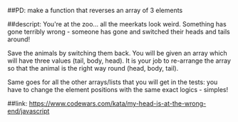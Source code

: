##PD:
make a function that reverses an array of 3 elements 

##descript:
You're at the zoo... all the meerkats look weird. Something has gone terribly wrong - someone has gone and switched their heads and tails around!

Save the animals by switching them back. You will be given an array which will have three values (tail, body, head). It is your job to re-arrange the array so that the animal is the right way round (head, body, tail).

Same goes for all the other arrays/lists that you will get in the tests: you have to change the element positions with the same exact logics - simples!

##link:
https://www.codewars.com/kata/my-head-is-at-the-wrong-end/javascript